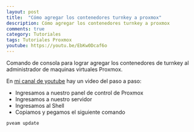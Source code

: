 ```yaml
---
layout: post
title:  "Cómo agregar los contenedores turnkey a proxmox"
description: Cómo agregar los contenedores turnkey a proxmox
comments: true
category: Tutoriales
tags: Tutoriales Proxmox
youtube: https://youtu.be/EbKw0Dcaf6o
---
```

Comando de consola para lograr agregar los contenedores de turnkey al administrador de maquinas virtuales Proxmox.

En <a target="_blank" href="{{ page.youtube }}">mi canal de youtube</a> hay un video del paso a paso:

* Ingresamos a nuestro panel de control de Proxmox
* Ingresamos a nuestro servidor
* Ingresamos al Shell
* Copiamos y pegamos el siguiente comando

```C#
pveam update
```
